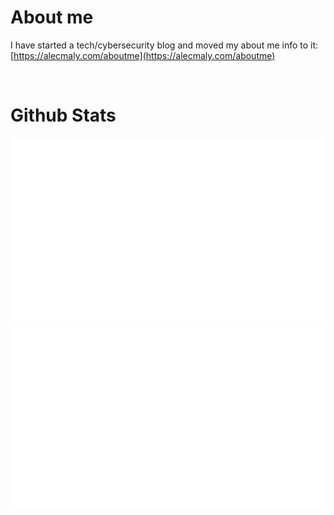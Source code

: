 <!-- 
    badges:             https://shields.io/
    badge icon urls:    https://simpleicons.org/
 -->

# About me
I have started a tech/cybersecurity blog and moved my about me info to it:<br>
[https://alecmaly.com/aboutme](https://alecmaly.com/aboutme)


<!-- Statistics from: 
    https://github.com/alecjmaly/github-stats) 
-->

<br>

# Github Stats
![Alec's GitHub stats](https://raw.githubusercontent.com/alecjmaly/github-stats/master/generated/overview.svg)
![Top Langs](https://raw.githubusercontent.com/alecjmaly/github-stats/master/generated/languages.svg) 

